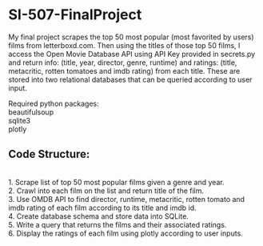 # SI-507-FinalProject

My final project scrapes the top 50 most popular (most favorited by users) films from letterboxd.com. Then using the titles of those top 50 films, I access the Open Movie Database API using API Key provided in secrets.py and return info: (title, year, director, genre, runtime) and ratings: (title, metacritic, rotten tomatoes and imdb rating) from each title. These are stored into two relational databases that can be queried according to user input. 

Required python packages:<br>
beautifulsoup<br>
sqlite3<br>
plotly<br>

<h2>Code Structure:</h2><br>
1. Scrape list of top 50 most popular films given a genre and year.<br>
2. Crawl into each film on the list and return title of the film.<br>
3. Use OMDB API to find director, runtime, metacritic, rotten tomato and imdb rating of each film according to its title and imdb id.<br>
4. Create database schema and store data into SQLite.<br>
5. Write a query that returns the films and their associated ratings.<br>
6. Display the ratings of each film using plotly according to user inputs.<br>